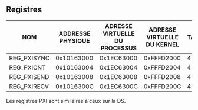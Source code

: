 ## Registres

| NOM         | ADDRESSE PHYSIQUE | ADRESSE VIRTUELLE DU PROCESSUS | ADRESSE VIRTUELLE DU KERNEL | TAILLE |
|-------------|-------------------|--------------------------------|-----------------------------|--------|
| REG_PXISYNC | 0x10163000        | 0x1EC63000                     | 0xFFFD2000                  | 4      |
| REG_PXICNT  | 0x10163004        | 0x1EC63004                     | 0xFFFD2004                  | 4      |
| REG_PXISEND | 0x10163008        | 0x1EC63008                     | 0xFFFD2008                  | 4      |
| REG_PXIRECV | 0x1016300C        | 0x1EC6300C                     | 0xFFFD200C                  | 4      |

Les registres PXI sont similaires à ceux sur la DS.